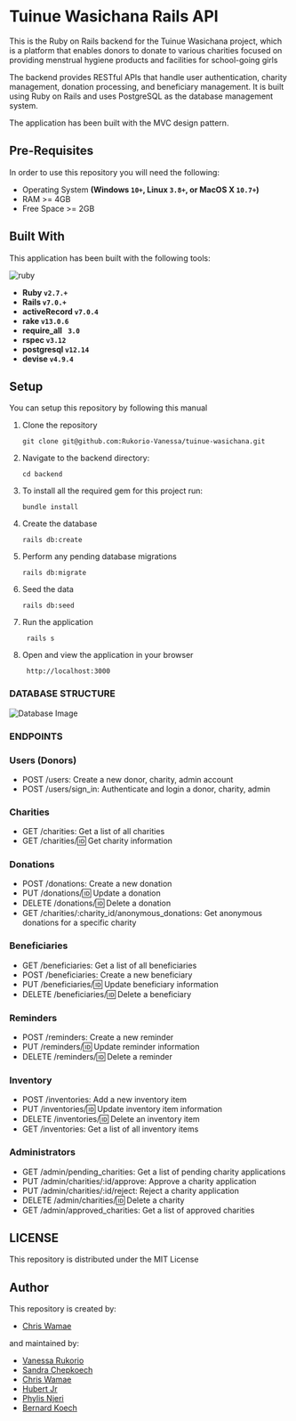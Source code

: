 # Tuinue Wasichana Rails API

This is the Ruby on Rails backend for the Tuinue Wasichana project, which is a platform that enables donors to donate to various charities focused on providing menstrual hygiene products and facilities for school-going girls

The backend provides RESTful APIs that handle user authentication, charity management, donation processing, and beneficiary management. It is built using Ruby on Rails and uses PostgreSQL as the database management system.


The application has been built with the MVC design pattern.

## Pre-Requisites
In order to use this repository you will need the following:

- Operating System **(Windows `10+`, Linux `3.8+`, or MacOS X `10.7+`)**
- RAM >= 4GB
- Free Space >= 2GB

## Built With
This application has been built with the following tools:

![ruby](https://img.shields.io/badge/Ruby-CC342D?style=for-the-badge&logo=ruby&logoColor=white)


- **Ruby `v2.7.+`**
- **Rails `v7.0.+`**
- **activeRecord `v7.0.4`**
- **rake `v13.0.6`**
- **require_all ` 3.0`**
- **rspec `v3.12`**
- **postgresql `v12.14`**
- **devise `v4.9.4`**

## Setup
You can setup this repository by following this manual

1. Clone the repository
    ```{shell}
   git clone git@github.com:Rukorio-Vanessa/tuinue-wasichana.git
   ```
2. Navigate to the backend directory:
    ```{shell}
   cd backend 
   ```   
3. To install all the required gem for this project run:
    ```{shell}
   bundle install
   ```
4. Create the database
   ```{shell}
   rails db:create
   ```
4. Perform any pending database migrations
   ```{shell}
   rails db:migrate
   ```   
5. Seed the data
    ```{shell}
    rails db:seed
    ```
6. Run the application
    ```
     rails s
   ```
6. Open and view the application in your browser
    ```
     http://localhost:3000
   ```   
   

### DATABASE STRUCTURE

![Database Image](https://github.com/chris-wamae/tuinue-wasichana/blob/2cd53ca680a69c3bb26e7a3bea5230ebd31dd5e6/backend/source_images/Tuinue-wasichana-db-structure%20(2).png)

### ENDPOINTS
### Users (Donors)

- POST /users: Create a new donor, charity, admin account
- POST /users/sign_in: Authenticate and login a donor, charity, admin

### Charities

- GET /charities: Get a list of all charities
- GET /charities/:id: Get charity information

### Donations

- POST /donations: Create a new donation
- PUT /donations/:id: Update a donation
- DELETE /donations/:id: Delete a donation
- GET /charities/:charity_id/anonymous_donations: Get anonymous donations for a specific charity

### Beneficiaries

- GET /beneficiaries: Get a list of all beneficiaries
- POST /beneficiaries: Create a new beneficiary
- PUT /beneficiaries/:id: Update beneficiary information
- DELETE /beneficiaries/:id: Delete a beneficiary

### Reminders

- POST /reminders: Create a new reminder
- PUT /reminders/:id: Update reminder information
- DELETE /reminders/:id: Delete a reminder

### Inventory

- POST /inventories: Add a new inventory item
- PUT /inventories/:id: Update inventory item information
- DELETE /inventories/:id: Delete an inventory item
- GET /inventories: Get a list of all inventory items

### Administrators

- GET /admin/pending_charities: Get a list of pending charity applications
- PUT /admin/charities/:id/approve: Approve a charity application
- PUT /admin/charities/:id/reject: Reject a charity application
- DELETE /admin/charities/:id: Delete a charity
- GET /admin/approved_charities: Get a list of approved charities

## LICENSE
This repository is distributed under the MIT License


## Author
This repository is created by:

- [Chris Wamae](https://github.com/chris-wamae) 

 and maintained by:
 - [Vanessa Rukorio](https://github.com/Rukorio-Vanessa)
 - [Sandra Chepkoech](https://github.com/Chepkoech1)
 - [Chris Wamae](https://github.com/chris-wamae)
 - [Hubert Jr](https://github.com/junior12341)
 - [Phylis Njeri](https://github.com/phylis13)
 - [Bernard Koech](https://github.com/Bernardkoech)



